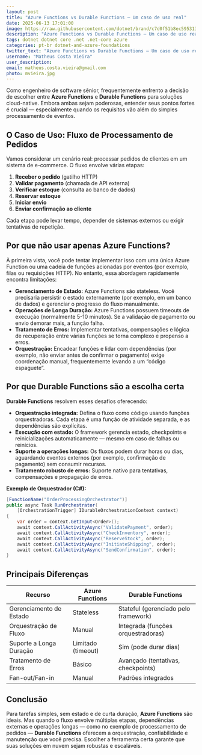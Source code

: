 ```yaml
---
layout: post
title: "Azure Functions vs Durable Functions — Um caso de uso real"
date: 2025-06-13 17:01:00
image: https://raw.githubusercontent.com/dotnet/brand/c7d0f51b8ec59531332d05fb27a5b758a7a3d689/logo/dotnet-logo.svg
description: "Azure Functions vs Durable Functions — Um caso de uso real."
tags: dotnet dotnet core .net .net-core azure
categories: pt-br dotnet-and-azure-foundations
twitter_text: "Azure Functions vs Durable Functions — Um caso de uso real"
username: "Matheus Costa Vieira"
user_description: 
email: matheus.costa.vieira@gmail.com
photo: mvieira.jpg
---
```


Como engenheiro de software sênior, frequentemente enfrento a decisão de escolher entre **Azure Functions** e **Durable Functions** para soluções cloud-native. Embora ambas sejam poderosas, entender seus pontos fortes é crucial — especialmente quando os requisitos vão além do simples processamento de eventos.

## O Caso de Uso: Fluxo de Processamento de Pedidos

Vamos considerar um cenário real: processar pedidos de clientes em um sistema de e-commerce. O fluxo envolve várias etapas:

1. **Receber o pedido** (gatilho HTTP)
2. **Validar pagamento** (chamada de API externa)
3. **Verificar estoque** (consulta ao banco de dados)
4. **Reservar estoque**
5. **Iniciar envio**
6. **Enviar confirmação ao cliente**

Cada etapa pode levar tempo, depender de sistemas externos ou exigir tentativas de repetição.

## Por que não usar apenas Azure Functions?

À primeira vista, você pode tentar implementar isso com uma única Azure Function ou uma cadeia de funções acionadas por eventos (por exemplo, filas ou requisições HTTP). No entanto, essa abordagem rapidamente encontra limitações:

- **Gerenciamento de Estado:** Azure Functions são stateless. Você precisaria persistir o estado externamente (por exemplo, em um banco de dados) e gerenciar o progresso do fluxo manualmente.
- **Operações de Longa Duração:** Azure Functions possuem timeouts de execução (normalmente 5-10 minutos). Se a validação de pagamento ou envio demorar mais, a função falha.
- **Tratamento de Erros:** Implementar tentativas, compensações e lógica de recuperação entre várias funções se torna complexo e propenso a erros.
- **Orquestração:** Encadear funções e lidar com dependências (por exemplo, não enviar antes de confirmar o pagamento) exige coordenação manual, frequentemente levando a um “código espaguete”.

## Por que Durable Functions são a escolha certa

**Durable Functions** resolvem esses desafios oferecendo:

- **Orquestração integrada:** Defina o fluxo como código usando funções orquestradoras. Cada etapa é uma função de atividade separada, e as dependências são explícitas.
- **Execução com estado:** O framework gerencia estado, checkpoints e reinicializações automaticamente — mesmo em caso de falhas ou reinícios.
- **Suporte a operações longas:** Os fluxos podem durar horas ou dias, aguardando eventos externos (por exemplo, confirmação de pagamento) sem consumir recursos.
- **Tratamento robusto de erros:** Suporte nativo para tentativas, compensações e propagação de erros.

**Exemplo de Orquestrador (C#):**

```csharp
[FunctionName("OrderProcessingOrchestrator")]
public async Task RunOrchestrator(
    [OrchestrationTrigger] IDurableOrchestrationContext context)
{
    var order = context.GetInput<Order>();
    await context.CallActivityAsync("ValidatePayment", order);
    await context.CallActivityAsync("CheckInventory", order);
    await context.CallActivityAsync("ReserveStock", order);
    await context.CallActivityAsync("InitiateShipping", order);
    await context.CallActivityAsync("SendConfirmation", order);
}
```

## Principais Diferenças

| Recurso                | Azure Functions         | Durable Functions                    |
|------------------------|-------------------------|--------------------------------------|
| Gerenciamento de Estado| Stateless               | Stateful (gerenciado pelo framework) |
| Orquestração de Fluxo  | Manual                  | Integrada (funções orquestradoras)   |
| Suporte a Longa Duração| Limitado (timeout)      | Sim (pode durar dias)                |
| Tratamento de Erros    | Básico                  | Avançado (tentativas, checkpoints)   |
| Fan-out/Fan-in         | Manual                  | Padrões integrados                   |

## Conclusão

Para tarefas simples, sem estado e de curta duração, **Azure Functions** são ideais. Mas quando o fluxo envolve múltiplas etapas, dependências externas e operações longas — como no exemplo de processamento de pedidos — **Durable Functions** oferecem a orquestração, confiabilidade e manutenção que você precisa. Escolher a ferramenta certa garante que suas soluções em nuvem sejam robustas e escaláveis.
